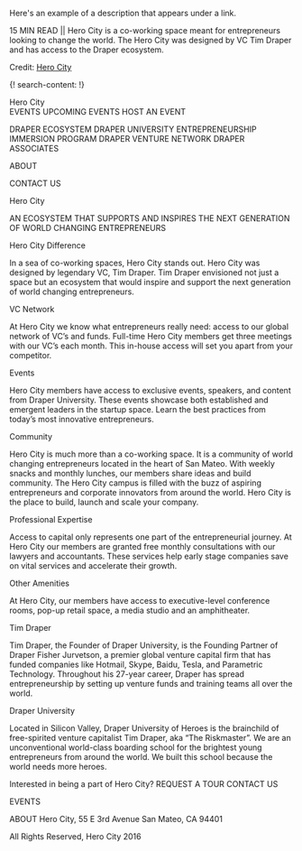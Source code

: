 Here's an example of a description that appears under a link.

15 MIN READ || Hero City is a co-working space meant for entrepreneurs looking to change the world. The Hero City was designed by VC Tim Draper and has access to the Draper ecosystem. 

Credit: [Hero City](http://www.herocity.com/)

{! search-content: !}



Hero City	
EVENTS
UPCOMING EVENTS
HOST AN EVENT
 
DRAPER ECOSYSTEM
DRAPER UNIVERSITY
ENTREPRENEURSHIP IMMERSION PROGRAM
DRAPER VENTURE NETWORK
DRAPER ASSOCIATES
 
ABOUT
 
CONTACT US

Hero City

AN ECOSYSTEM THAT SUPPORTS AND INSPIRES THE NEXT GENERATION OF WORLD CHANGING ENTREPRENEURS



Hero City Difference

In a sea of co-working spaces, Hero City stands out.  Hero City was designed by legendary VC, Tim Draper.  Tim Draper envisioned not just a space but an ecosystem that would inspire and support the next generation of world changing entrepreneurs.


VC Network

At Hero City we know what entrepreneurs really need: access to our global network of VC’s and funds.  Full-time Hero City members get three meetings with our VC’s each month.  This in-house access will set you apart from your competitor.


Events

Hero City members have access to exclusive events, speakers, and content from Draper University.  These events showcase both established and emergent leaders in the startup space.  Learn the best practices from today’s most innovative entrepreneurs.


Community

Hero City is much more than a co-working space.  It is a community of world changing entrepreneurs located in the heart of San Mateo.  With weekly snacks and monthly lunches, our members share ideas and build community.  The Hero City campus is filled with the buzz of aspiring entrepreneurs and corporate innovators from around the world.  Hero City is the place to build, launch and scale your company.


Professional Expertise

Access to capital only represents one part of the entrepreneurial journey.  At Hero City our members are granted free monthly consultations with our lawyers and accountants.  These services help early stage companies save on vital services and accelerate their growth.  


Other Amenities

At Hero City, our members have access to executive-level conference rooms, pop-up retail space, a media studio and an amphitheater.



Tim Draper

Tim Draper, the Founder of Draper University, is the Founding Partner of Draper Fisher Jurvetson, a premier global venture capital firm that has funded companies like Hotmail, Skype, Baidu, Tesla, and Parametric Technology. Throughout his 27-year career, Draper has spread entrepreneurship by setting up venture funds and training teams all over the world.


Draper University

Located in Silicon Valley, Draper University of Heroes is the brainchild of free-spirited venture capitalist Tim Draper, aka “The Riskmaster”. We are an unconventional world-class boarding school for the brightest young entrepreneurs from around the world. We built this school because the world needs more heroes.


Interested in being a part of Hero City?
REQUEST A TOUR
CONTACT US
 
EVENTS
 
ABOUT
Hero City, 55 E 3rd Avenue
San Mateo, CA 94401

All Rights Reserved, Hero City 2016
